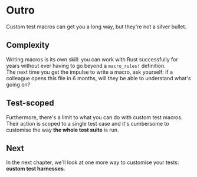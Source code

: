# Outro

Custom test macros can get you a long way, but they're not a silver bullet.  

## Complexity

Writing macros is its own skill: you can work with Rust successfully for years without ever having to 
go beyond a `macro_rules!` definition.  
The next time you get the impulse to write a macro, ask yourself: if a colleague opens this file in 6 months,
will they be able to understand what's going on?

## Test-scoped

Furthermore, there's a limit to what you can do with custom test macros.  
Their action is scoped to a single test case and it's cumbersome to customise the way **the whole test suite** is run.

## Next

In the next chapter, we'll look at one more way to customise your tests: **custom test harnesses**.